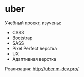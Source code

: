 # uber
Учебный проект, изучены:
- CSS3
- Bootstrap
- SASS
- Pixel Perfect верстка
- UX
- Адаптивная верстка

Реализация: http://uber.m-dev.pro/
